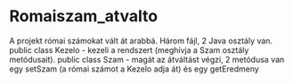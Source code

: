 # Romaiszam_atvalto
A projekt római számokat vált át arabbá. Három fájl, 2 Java osztály van.
  public class Kezelo - kezeli a rendszert (meghívja a Szam osztály metódusait).
  public class Szam - magát az átváltást végzi, 2 metódusa van egy setSzam (a római számot a Kezelo adja át) és egy getEredmeny 

